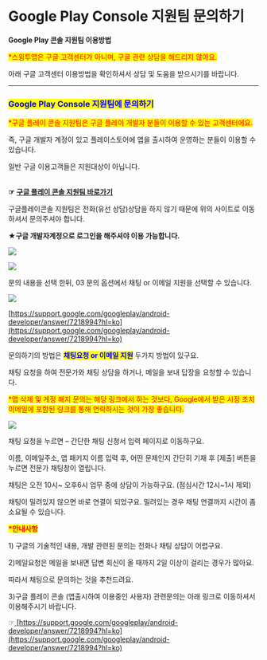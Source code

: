 # Google Play Console 지원팀 문의하기

**Google Play 콘솔 지원팀 이용방법**&#x20;

<mark style="color:red;">\*스윙투앱은 구글 고객센터가 아니며, 구글 관련 상담을 해드리지 않아요.</mark>&#x20;

아래 구글 고객센터 이용방법을 확인하셔서  상담 및 도움을 받으시기를 바랍니다.&#x20;

***

### <mark style="color:blue;">Google Play Console 지원팀에 문의하기</mark>

<mark style="color:red;">\*구글 플레이 콘솔 지원팀은 구글 플레이 개발자 분들이 이용할 수 있는 고객센터에요.</mark>

즉, 구글 개발자 계정이 있고 플레이스토어에 앱을 출시하여 운영하는 분들이 이용할 수 있습니다.

일반 구글 이용고객들은 지원대상이 아닙니다.

\
**☞** [**구글 플레이 콘솔 지원팀 바로가기**](https://support.google.com/googleplay/android-developer/answer/7218994?hl=ko)

&#x20;구글플레이콘솔 지원팀은 전화(유선 상담)상담을 하지 않기 때문에 위의 사이트로 이동하셔서 문의주셔야 합니다.&#x20;

**★구글 개발자계정으로 로그인을 해주셔야 이용 가능합니다.**

![](https://wp.swing2app.co.kr/wp-content/uploads/2018/09/%EA%B5%AC%EA%B8%80%EC%A7%80%EC%9B%90%ED%8C%801.png)

![](https://wp.swing2app.co.kr/wp-content/uploads/2018/09/%EA%B5%AC%EA%B8%80%EC%A7%80%EC%9B%90%ED%8C%802.png)

문의 내용을 선택 한뒤, 03 문의 옵션에서 채팅 or 이메일 지원을 선택할 수 있습니다.&#x20;

![](https://wp.swing2app.co.kr/wp-content/uploads/2018/09/%EA%B5%AC%EA%B8%80%ED%94%8C%EB%A0%88%EC%9D%B4%EC%BD%98%EC%86%94%EC%A7%80%EC%9B%90%ED%8C%801\_new.png)

[https://support.google.com/googleplay/android-developer/answer/7218994?hl=ko](https://support.google.com/googleplay/android-developer/answer/7218994?hl=ko)

문의하기의 방법은 <mark style="color:blue;">**채팅요청 or 이메일 지원**</mark> 두가지 방법이 있구요.

채팅 요청을 하여 전문가와 채팅 상담을 하거나, 메일을 보내 답장을 요청할 수 있습니다.

<mark style="color:red;">\*앱 삭제 및 계정 해지 문의는 해당 링크에서 하는 것보다, Google에서 받은 시정 조치 이메일에 포함된 링크를 통해 연락하시는 것이 가장 좋습니다.</mark>

&#x20;

![](https://wp.swing2app.co.kr/wp-content/uploads/2018/09/%EA%B5%AC%EA%B8%80%ED%94%8C%EB%A0%88%EC%9D%B4%EC%BD%98%EC%86%94%EC%A7%80%EC%9B%90%ED%8C%802\_new.png)

채팅 요청을 누르면  – 간단한 채팅 신청서 입력 페이지로 이동하구요.

이름, 이메일주소, 앱 패키지 이름 입력 후, 어떤 문제인지 간단히 기재 후 \[제출] 버튼을 누르면 전문가 채팅창이 열립니다.

채팅은 오전 10시\~ 오후6시 업무 중에 상담이 가능하구요. (점심시간 12시\~1시 제외)&#x20;

채팅이 밀려있지 않으면 바로 연결이 되었구요. 밀려있는 경우 채팅 연결까지 시간이 좀 소요될 수 있습니다.

<mark style="color:red;">**\*안내사항**</mark>

1\) 구글의 기술적인 내용, 개발 관련된 문의는 전화나 채팅 상담이 어렵구요.

2\)메일요청은 메일을 보내면 답변 회신이 올 때까지 2일 이상이 걸리는 경우가 많아요.

따라서 채팅으로 문의하는 것을 추천드려요.&#x20;

3\)구글 플레이 콘솔 (앱출시하여 이용중인 사용자) 관련문의는 아래 링크로 이동하셔서 이용해주시기 바랍니다.&#x20;

☞[ ](https://support.google.com/googleplay/android-developer/answer/7218994?hl=ko)[https://support.google.com/googleplay/android-developer/answer/7218994?hl=ko](https://support.google.com/googleplay/android-developer/answer/7218994?hl=ko)
